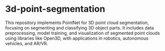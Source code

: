 # 3d-point-segmentation
This repository implements PointNet for 3D point cloud segmentation, focusing on segmenting and classifying 3D object parts. It includes data preprocessing, model training, and visualization of segmented point clouds using libraries like Open3D, with applications in robotics, autonomous vehicles, and AR/VR.
